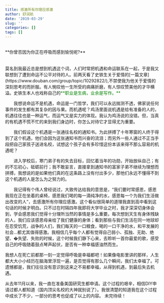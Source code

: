```yaml
---
title: 感激所有你理应感激
author: 舒润航
date: '2019-03-29'
slug: ''
categories: []
tags: []
---
```

</br>
**你曾否因为你正在呼吸而感到愉悦呢?**
</br></br></br>
莫名到我最近总是想到机遇这个词，人们时常把机遇和命运联系在一起，于是我又联想到了遭到命运不公平对待的人。前两天看了史铁生关于爱情的[一篇文章](https://www.douban.com/group/topic/10292822/),不禁使我为他关于爱情的深刻思考的而折服。有人惋叹他一生所受的病痛折磨，有人惊叹赞美他的才华横溢。史铁生本人也戏称自己的<font color=green>**职业是生病，业余是写作。**</font>

&emsp;&emsp;我想说命运不是机遇，命运是一门哲学，我们可以永远揣测不透，佛家说任何事件的发生都有其复杂的因与果。而机遇呢？鸡汤里面说机遇是给有准备的人的，机遇往往也是一种运气，而运气又是实力的体现。我认为鸡汤说的没错。但，当真的有机遇不慌不忙的来到我们身边时，你怎么对待它才显得尤为重要。

&emsp;&emsp;我们假设这个机遇是一张通往名校的通知书。为此拼搏了十年寒窗的人终于得到了这个机遇，他们会因为这张通知书而兴奋的流泪；而另外一些人通过不正当手段把自己家孩子送进名校，试想这个孩子会有多珍惜这份本该来得不那么容易的机遇呢？

&emsp;&emsp;进入学校后，寒门弟子有的失去目标，回忆着当年的功勋，开始放纵自己；有的不忘初心，砥砺前行；我不敢妄言，直接拿到通知书的富家子弟不继续为理想而拼搏，我想说的是如果他们真的在这条路上没有付出多少，那他们永远不懂得不到这个机遇的人是怎么为之努力的。

&emsp;&emsp;我记得有个伟人曾经说过，大致传达给我的意思是，“我们要时常感恩，感恩我现在正在坐着的桌椅，感恩我们喝的每一滴纯净的水，感恩每一个为我们生活做出改变的人”，去感激所有你理应感激。这个看似很简单的道理我直到高中看到这句话的时候才明白。只不过在时隔四年我即将大学毕业之时，我才深深切身体会到，学会感恩我们觉得十分理所当然的事情是多么重要。每次想到天生有身体残缺的人，我们应该感恩母亲给了我们健康的身体；看到那些与我们生活在同一地球却在忍受饥荒，战争的人们，我们每天的一口粮食，喝的一口干净的水，和平发展的社会...都尤其值得感激。我相信几乎每个人都有觉得自己弱小、孤独、无助、绝望、�失望、失败的时候，这个时候我们静下心来，去聆听一首你最爱的歌，感受自己的呼吸随着鼓点琴声起伏，是否有一种幸福感油然而生。

我想人在死亡前都那一刻一定觉得呼吸是幸福都吧！如果像电影里讲的那样，人生都大大小小经历在脑海里浮现一遍，是否觉得有那么几个瞬间，我们太幸福了。可遗憾都是，我们往往没有意识到这来之不易都幸福，从得到机遇，到最后失去机遇。

从去年11月以来，我一直在准备美国研究生都申请。这个过程的艰辛，相信DIY申请过都人都知道（国内顶尖名校的大神就别说了）。我很清楚的知道我在这个过程中成长了不少，一部分的思考也促成了以上的内容。
未完待续！
